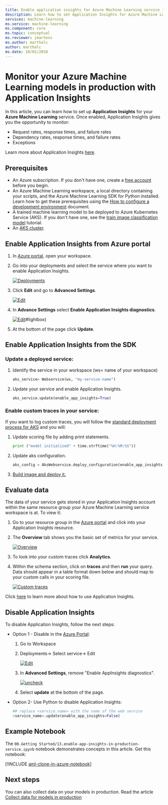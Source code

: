 ```yaml
---
title: Enable application insights for Azure Machine Learning service in production
description: Learn how to set Application Insights for Azure Machine Learning Service that were deployed in an Azure Kubernetes Service
services: machine-learning
ms.service: machine-learning
ms.component: core
ms.topic: conceptual
ms.reviewer: jmartens
ms.author: marthalc
author: marthalc
ms.date: 10/01/2018
---
```

# Monitor your Azure Machine Learning models in production with Application Insights

In this article, you can learn how to set up **Application Insights** for your **Azure Machine Learning** service. Once enabled, Application Insights gives you the opportunity to monitor:
* Request rates, response times, and failure rates
* Dependency rates, response times, and failure rates
* Exceptions

Learn more about Application Insights [here](../../application-insights/app-insights-overview.md). 

## Prerequisites
* An Azure subscription. If you don't have one, create a [free account](https://azure.microsoft.com/free/?WT.mc_id=A261C142F) before you begin.
* An Azure Machine Learning workspace, a local directory containing your scripts, and the Azure Machine Learning SDK for Python installed. Learn how to get these prerequisites using the [How to configure a development environment](how-to-configure-environment.md) document.
* A trained machine learning model to be deployed to Azure Kubernetes Service (AKS). If you don't have one, see the [train image classification model](tutorial-train-models-with-aml.md) tutorial.
* An [AKS cluster](how-to-deploy-to-aks.md).

## Enable Application Insights from Azure portal
1. In [Azure portal](https://portal.azure.com), open your workspace.

1. Go into your deployments and select the service where you want to enable Application Insights.

   [![Deployments](media/how-to-enable-app-insights/Deployments.PNG)](./media/how-to-enable-app-insights/Deployments.PNG#lightbox)

3. Click **Edit** and go to **Advanced Settings**.

   [![Edit](media/how-to-enable-app-insights/Edit.PNG)](./media/how-to-enable-app-insights/Edit.PNG#lightbox)

4. In **Advance Settings** select **Enable Application Insights diagnostics**.

   [![Edit](media/how-to-enable-app-insights/AdvancedSettings.png)](./media/how-to-enable-app-insights/AdvancedSettings.png)#lightbox)

5. At the bottom of the page click **Update**.

## Enable Application Insights from the SDK

### Update a deployed service:
1. Identify the service in your workspace (ws= name of your workspace)

    ```python
    aks_service= Webservice(ws, "my-service-name")
    ```
2. Update your service and enable Application Insights. 

    ```python
    aks_service.update(enable_app_insights=True)
    ```

### Enable custom traces in your service:
If you want to log custom traces, you will follow the [standard deployment process for AKS](how-to-deploy-to-aks.md) and you will:

1. Update scoring file by adding print statements.
    
    ```python
    print ("model initialized" + time.strftime("%H:%M:%S"))
    ```

2. Update aks configuration.
    
    ```python
    aks_config = AksWebservice.deploy_configuration(enable_app_insights=True)
    ```

3. [Build image and deploy it.](how-to-deploy-to-aks.md)  
	

## Evaluate data
The data of your service gets stored in your Application Insights account within the same resource group your Azure Machine Learning service workspace is at.
To view it:
1. Go to your resource group in the [Azure portal](https://portal.azure.com) and click into your Application Insights resource. 
2. The **Overview** tab shows you the basic set of metrics for your service.

   [![Overview](media/how-to-enable-app-insights/overview.png)](./media/how-to-enable-app-insights/overview.png#lightbox)

3. To look into your custom traces click **Analytics**.
4. Within the schema section, click on **traces** and then **run** your query. Data should appear in a table format down below and should map to your custom calls in your scoring file. 

   [![Custom traces](media/how-to-enable-app-insights/logs.png)](./media/how-to-enable-app-insights/logs.png#lightbox)

Click [here](../../application-insights/app-insights-overview.md) to learn more about how to use Application Insights.

## Disable Application Insights
To disable Application Insights, follow the next steps:
* Option 1 - Disable in the [Azure Portal](https://portal.azure.com): 
    1. Go to Workspace
    2. Deployments-> Select service-> Edit

       [![Edit](media/how-to-enable-app-insights/Edit.PNG)](./media/how-to-enable-app-insights/Edit.PNG#lightbox)

    3. In **Advanced Settings**, remove  "Enable AppInsights diagnostics". 

       [![uncheck](media/how-to-enable-app-insights/uncheck.png)](./media/how-to-enable-app-insights/uncheck.png#lightbox)

    4. Select **update** at the bottom of the page.       

* Option 2- Use Python to disable Application Insights:
         
    ```python 
    ## replace <service_name> with the name of the web service
    <service_name>.update(enable_app_insights=False)
    ```

## Example Notebook

The `00.Getting Started/13.enable-app-insights-in-production-service.ipynb` notebook demonstrates concepts in this article.  Get this notebook:
 
[!INCLUDE [aml-clone-in-azure-notebook](../../../includes/aml-clone-for-examples.md)]

## Next steps
You can also collect data on your models in production. Read the article  [Collect data for models in production](how-to-enable-data-collection.md) 